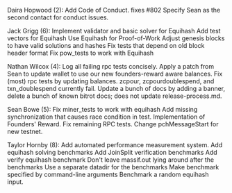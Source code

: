 
Daira Hopwood (2):
      Add Code of Conduct. fixes #802
      Specify Sean as the second contact for conduct issues.

Jack Grigg (6):
      Implement validator and basic solver for Equihash
      Add test vectors for Equihash
      Use Equihash for Proof-of-Work
      Adjust genesis blocks to have valid solutions and hashes
      Fix tests that depend on old block header format
      Fix pow_tests to work with Equihash

Nathan Wilcox (4):
      Log all failing rpc tests concisely.
      Apply a patch from Sean to update wallet to use our new founders-reward aware balances.
      Fix (most) rpc tests by updating balances. zcpour, zcpourdoublespend, and txn_doublespend currently fail.
      Update a bunch of docs by adding a banner, delete a bunch of known bitrot docs; does not update release-process.md.

Sean Bowe (5):
      Fix miner_tests to work with equihash
      Add missing synchronization that causes race condition in test.
      Implementation of Founders' Reward.
      Fix remaining RPC tests.
      Change pchMessageStart for new testnet.

Taylor Hornby (8):
      Add automated performance measurement system.
      Add equihash solving benchmarks
      Add JoinSplit verification benchmarks
      Add verify equihash benchmark
      Don't leave massif.out lying around after the benchmarks
      Use a separate datadir for the benchmarks
      Make benchmark specified by command-line arguments
      Benchmark a random equihash input.
